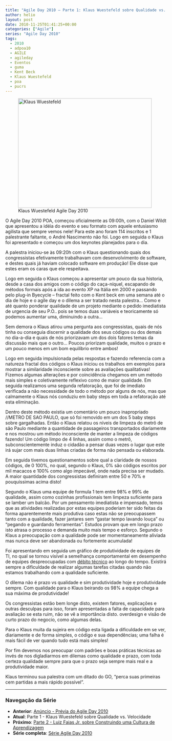 ```yaml
---
title: "Agile Day 2010 – Parte 1: Klaus Wuestefeld sobre Qualidade vs. Velocidade"
author: helio
layout: post
date: 2010-11-25T01:41:25+00:00
categories: ["Agile"]
series: "Agile Day 2010"
tags:
  - 2010
  - adpoa10
  - AGILE
  - agileday
  - Eventos
  - guma
  - Kent Beck
  - Klaus Wuestefeld
  - poa
  - pucrs
---
```


<figure id="attachment_215" style="width: 417px" class="wp-caption aligncenter">
<img class="size-full wp-image-215" src="/uploads/2010/11/KlausAgileDay2010.jpg" alt="Klaus Wuestefeld" width="417" height="342" srcset="/uploads/2010/11/KlausAgileDay2010.jpg 417w, /uploads/2010/11/KlausAgileDay2010-300x246.jpg 300w" sizes="(max-width: 417px) 100vw, 417px" />
<figcaption class="wp-caption-text">Klaus Wuestefeld Agile Day 2010</figcaption>
</figure>

O Agile Day 2010 POA, começou oficialmente as 09:00h, com o Daniel Wildt que apresentou a idéia do evento e seu formato com aquele entusiasmo agilista que sempre vemos nele! Para este ano foram 114 inscritos e 1 palestrante faltante, o André Nascimento não foi. Logo em seguida o Klaus foi apresentado e começou um dos keynotes planejados para o dia.

A palestra iniciou-se às 09:20h com o Klaus questionando quais dos congressistas efetivamente trabalhavam com desenvolvimento de software, e destes quais já haviam colocado software em produção! Ele disse que estes eram os caras que ele respeitava.

Logo em seguida o Klaus começou a apresentar um pouco da sua historia, desde a casa dos amigos com o código do caça-níquel, escapando de métodos formais após a ida ao evento XP na Itália em 2000 e passando pelo plug-in Byecycle &#8211; fractal feito com o Kent beck em uma semana até o dia de hoje e o agile day e o dilema a ser tratado nesta palestra&#8230; Como e até quanto ponderar qualidade de um projeto mediante o pedido imediatista de urgencia de seu P.O.. pois se temos duas variáveis e teoricamente só podemos aumentar uma, diminuindo a outra&#8230;

Sem demora o Klaus atirou uma pergunta aos congressistas, quais de nós tinha ou conseguia discernir a qualidade dos seus códigos ou dos demais no dia-a-dia e quais de nós priorizavam um dos dois fatores temas da discussão mais que o outro&#8230; Poucos priorizam qualidade, muitos o prazo e um pouco menos em um bom equilíbrio entre ambos!

Logo em seguida impulsionada pelas respostas e fazendo referencia com a natureza fractal dos códigos o Klaus iniciou os trabalhos em exemplos para mostrar a similaridade inconsciente sobre as avaliações qualitativas! Fizemos algumas alterações e por coincidência chegamos em um método mais simples e coletivamente reflexivo como de maior qualidade. Em seguida realizamos uma segunda refatoração, que foi de imediato verificada a não necessidade de todo o método por alguns de nós, mas que calmamente o Klaus nós conduziu em baby steps em toda a refatoração até esta eliminação.

Dentro deste método existia um comentário um pouco inapropriado //METRO DE SAO PAULO, que só foi removido em um dos 5 baby steps sobre gargalhadas. Então o Klaus relatou os níveis de limpeza do metrô de são Paulo mediante a quantidade de passageiros transportados diariamente e nos mostrou um método inconsciente de manter a limpeza de códigos fazendo! Um código limpo de 4 linhas, assim como o metrô, subconscientemente induz o cidadão a pensar duas vezes o lugar que este irá sujar com mais duas linhas criadas de forma não pensada ou elaborada.

Em seguida tivemos questionamentos sobre qual a claridade de nossos códigos, de 0 100%, no qual, segundo o Klaus, 0% são códigos escritos por mil macacos e 100% como algo impecável, onde nada precisa ser mudado. A maior quantidade dos congressistas definiram entre 50 e 70% e pouquíssimas acima disto!

Segundo o Klaus uma equipe de formula 1 tem entre 98% e 99% de qualidade, assim como cozinhas profissionais tem limpeza suficiente para se lamber um balcão. Por um pensamento imediatista e impensado, temos que as atividades realizadas por estas equipes poderiam ter sido feitas da forma aparentemente mais produtiva caso estas não se preocupassem tanto com a qualidade, fazer jantares sem &#8220;gastar tempo lavando louça&#8221; ou &#8220;pegando e guardando ferramentas&#8221;. Estudos provam que em longo prazo isto atrasa o processo e demanda muito mais tempo e esforço. Segundo o Klaus a preocupação com a qualidade pode ser momentaneamente aliviada mas nunca deve ser abandonada ou fortemente acumulada!

Foi apresentando em seguida um gráfico de produtividade de equipes de TI, no qual se tornou visível a semelhança comportamental em desempenho de equipes despreocupadas com <a title="Débito Técnico" href="http://www.infoq.com/br/news/2009/10/dissecting-technical-debt" target="_blank">débito técnico</a> ao longo do tempo. Existirá sempre a dificuldade de realizar algumas tarefas citadas quando não estamos trabalhando com a qualidade suficiente.

O dilema não é prazo vs qualidade e sim produtividade hoje e produtividade sempre. Com qualidade para o Klaus beirando os 98% a equipe chega a sua máxima de produtividade!

Os congressistas estão bem longe disto, existem fatores, explicações e outras desculpas para isso, foram apresentadas a falta de capacidade para avaliação se esta ruim, não se vê a importância disto. overdesign e visão de curto prazo do negocio, como algumas delas.

Para o Klaus muita da sujeira em código esta ligada a dificuldade em se ver, diariamente e de forma simples, o código e sua dependências; uma falha é mais fácil de ver quando tudo está mais simples!

Por fim devemos nos preocupar com padrões e boas práticas técnicas ao invés de nos digladiarmos em dilemas como qualidade e prazo, com toda certeza qualidade sempre para que o prazo seja sempre mais real e a produtividade maior.

Klaus terminou sua palestra com um ditado do GO, &#8220;perca suas primeiras cem partidas a mais rápido possível&#8221;.

---

### **Navegação da Série**

- **Anterior**: [Anúncio - Prévia do Agile Day 2010](../2010-11-23-agile-day-2010-porto-alegre/)
- **Atual**: Parte 1 - Klaus Wuestefeld sobre Qualidade vs. Velocidade
- **Próximo**: [Parte 2 - Luiz Faias Jr. sobre Construindo uma Cultura de Aprendizagem](../2010-11-30-agile-day-2010-luiz-faias-jr/)
- **Série completa**: [Série Agile Day 2010](/pt/series/agile-day-2010/)
